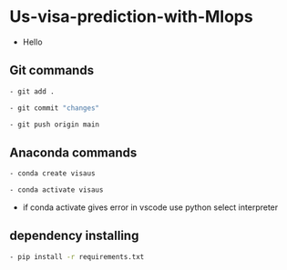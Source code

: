 # Us-visa-prediction-with-Mlops

- Hello

## Git commands

``` bash
- git add .
```

``` bash
- git commit "changes"
```

``` bash
- git push origin main
```

## Anaconda commands

```bash
- conda create visaus
```

```bash
- conda activate visaus
```

- if conda activate gives error in vscode use python select interpreter


## dependency installing

``` bash
- pip install -r requirements.txt
```
